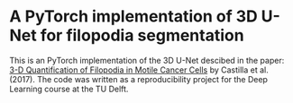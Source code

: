 # A PyTorch implementation of 3D U-Net for filopodia segmentation

This is an PyTorch implementation of the 3D U-Net descibed in the paper: [3-D Quantification of Filopodia in Motile Cancer Cells](https://pubmed.ncbi.nlm.nih.gov/30296215/) by Castilla et al. (2017). The code was written as a reproducibility project for the Deep Learning course at the TU Delft. 
